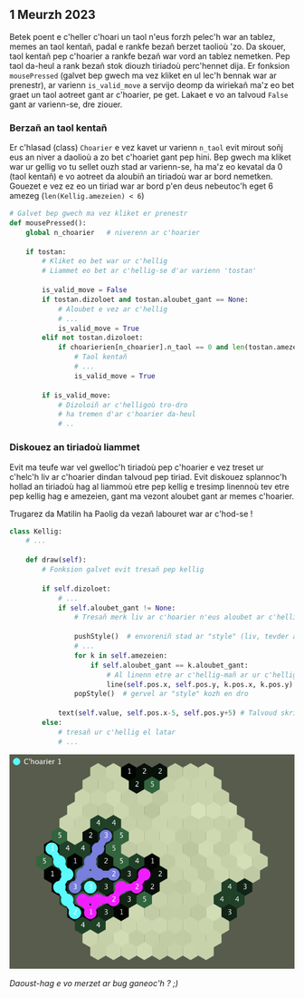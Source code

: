 ## 1 Meurzh 2023

Betek poent e c'heller c'hoari un taol n'eus forzh pelec'h war an tablez, memes an taol kentañ, padal e rankfe bezañ berzet taolioù 'zo. Da skouer, taol kentañ pep c'hoarier a rankfe bezañ war vord an tablez nemetken. Pep taol da-heul a rank bezañ stok diouzh tiriadoù perc'hennet dija.
Er fonksion <code>mousePressed</code> (galvet bep gwech ma vez kliket en ul lec'h bennak war ar prenestr), ar varienn <code>is_valid_move</code> a servijo deomp da wiriekañ ma'z eo bet graet un taol aotreet gant ar c'hoarier, pe get. Lakaet e vo an talvoud <code>False</code> gant ar varienn-se, dre ziouer.

### Berzañ an taol kentañ

Er c'hlasad (class) <code>Choarier</code> e vez kavet ur varienn <code>n_taol</code> evit mirout soñj eus an niver a daolioù a zo bet c'hoariet gant pep hini.
Bep gwech ma kliket war ur gellig vo tu sellet ouzh stad ar varienn-se, ha ma'z eo kevatal da 0 (taol kentañ) e vo aotreet da aloubiñ an tiriadoù war ar bord nemetken. Gouezet e vez ez eo un tiriad war ar bord p'en deus nebeutoc'h eget 6 amezeg (<code>len(Kellig.amezeien) < 6</code>)

```python
# Galvet bep gwech ma vez kliket er prenestr
def mousePressed():
    global n_choarier   # niverenn ar c'hoarier
    
    if tostan:
        # Kliket eo bet war ur c'hellig
        # Liammet eo bet ar c'hellig-se d'ar varienn 'tostan'
        
        is_valid_move = False
        if tostan.dizoloet and tostan.aloubet_gant == None:
            # Aloubet e vez ar c'hellig
            # ...
            is_valid_move = True
        elif not tostan.dizoloet:
            if choarierien[n_choarier].n_taol == 0 and len(tostan.amezeien) < 6:
                # Taol kentañ
                # ...
                is_valid_move = True
            
        if is_valid_move:
            # Dizoloiñ ar c'helligoù tro-dro
            # ha tremen d'ar c'hoarier da-heul
            # ..
```

### Diskouez an tiriadoù liammet

Evit ma teufe war vel gwelloc'h tiriadoù pep c'hoarier e vez treset ur c'helc'h liv ar c'hoarier dindan talvoud pep tiriad. Evit diskouez splannoc'h hollad an tiriadoù hag al liammoù etre pep kellig e tresimp linennoù tev etre pep kellig hag e amezeien, gant ma vezont aloubet gant ar memes c'hoarier.

Trugarez da Matilin ha Paolig da vezañ labouret war ar c'hod-se !

```python
class Kellig:
    # ...
    
    def draw(self):
        # Fonksion galvet evit tresañ pep kellig
        
        if self.dizoloet:
            # ...
            if self.aloubet_gant != None:
                # Tresañ merk liv ar c'hoarier n'eus aloubet ar c'hellig mañ
                
                pushStyle()  # envoreniñ stad ar "style" (liv, tevder a linennoù...)
                # ...
                for k in self.amezeien:
                    if self.aloubet_gant == k.aloubet_gant:
                        # Al linenn etre ar c'hellig-mañ ar ur c'hellig amezeg eus ar memes liv
                        line(self.pos.x, self.pos.y, k.pos.x, k.pos.y)
                popStyle()  # gervel ar "style" kozh en dro
            
            text(self.value, self.pos.x-5, self.pos.y+5) # Talvoud skrivet a-us ar c'hellig
        else:
            # tresañ ur c'hellig el latar
            # ...
```

![prototip3](skeudennou/20230301_19857.png)

_Daoust-hag e vo merzet ar bug ganeoc'h ? ;)_
